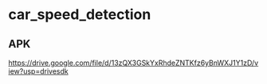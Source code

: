 # car_speed_detection


## APK

https://drive.google.com/file/d/13zQX3GSkYxRhdeZNTKfz6yBnWXJ1Y1zD/view?usp=drivesdk 

